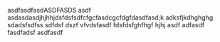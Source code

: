 asdfasdfasdASDFASDS
asdf asdasdasdjhjhhjdsfdsfsdfcfgcfasdcgcfdgfdasdfasd;k adksfjkdhghghg
sdadsfsdfss
sdfdsf
dszf
vfvdsfasdf
fdsfdsfghfhgf
hjhj
asdf
adfasdf
fasdfadsf
asdfasdf
